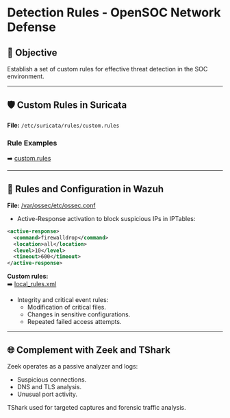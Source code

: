 # Detection Rules - OpenSOC Network Defense

## 🔎 Objective
Establish a set of custom rules for effective threat detection in the SOC environment.

---

## 🛡️ Custom Rules in Suricata

**File:** `/etc/suricata/rules/custom.rules`

### Rule Examples

➡️ [custom.rules](../../suricata/custom.rules)

---

## 🔧 Rules and Configuration in Wazuh

**File:** [/var/ossec/etc/ossec.conf](../../ossec/ossec.conf)

- Active-Response activation to block suspicious IPs in IPTables:
```xml
<active-response>
  <command>firewalldrop</command>
  <location>all</location>
  <level>10</level>
  <timeout>600</timeout>
</active-response>
```
**Custom rules:**  
➡️ [local_rules.xml](../../wazuh/local_rules.xml)

- Integrity and critical event rules:
  - Modification of critical files.
  - Changes in sensitive configurations.
  - Repeated failed access attempts.

---

## 🌐 Complement with Zeek and TShark

Zeek operates as a passive analyzer and logs:
- Suspicious connections.
- DNS and TLS analysis.
- Unusual port activity.

TShark used for targeted captures and forensic traffic analysis.
